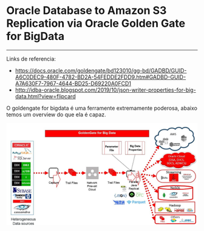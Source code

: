 # Oracle Database to Amazon S3 Replication via Oracle Golden Gate for BigData
___

Links de referencia:

  - https://docs.oracle.com/goldengate/bd123010/gg-bd/GADBD/GUID-A6C0DEC9-480F-4782-BD2A-54FEDDE2FDD9.htm#GADBD-GUID-A7A630F7-7967-4644-BD25-D69220A0FCD1
  - http://idba-oracle.blogspot.com/2019/10/json-writer-properties-for-big-data.html?view=flipcard

O goldengate for bigdata é uma ferramente extremamente poderosa, abaixo temos um overview do que ela é capaz.

![ggbd](img/ogg_bd.jpg)

